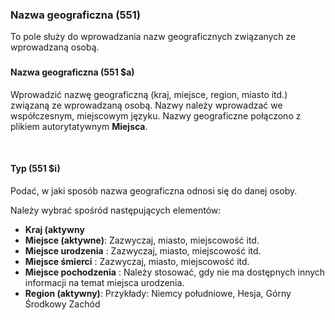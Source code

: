 ### **Nazwa geograficzna (551)**

To pole służy do wprowadzania nazw geograficznych związanych ze wprowadzaną osobą.

###   

#### **Nazwa geograficzna (551 $a)**

Wprowadzić nazwę geograficzną (kraj, miejsce, region, miasto itd.) związaną ze wprowadzaną osobą. Nazwy należy wprowadzać we współczesnym, miejscowym języku. Nazwy geograficzne połączono z plikiem autorytatywnym **Miejsca**.&nbsp;

&nbsp;

#### Typ (551 $i)

Podać, w jaki sposób nazwa geograficzna odnosi się do danej osoby.

Należy wybrać spośród następujących elementów:

- **Kraj (aktywny**  
- **Miejsce (aktywne)**: Zazwyczaj, miasto, miejscowość itd.  
- **Miejsce urodzenia** : Zazwyczaj, miasto, miejscowość itd. 
- **Miejsce śmierci** : Zazwyczaj, miasto, miejscowość itd.  
- **Miejsce pochodzenia** : Należy stosować, gdy nie ma dostępnych innych informacji na temat miejsca urodzenia.  
- **Region (aktywny)**: Przykłady: Niemcy południowe, Hesja, Górny Środkowy Zachód
